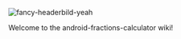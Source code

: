 ![fancy-headerbild-yeah](http://puu.sh/r8Dm0/cece581af9.png)

Welcome to the android-fractions-calculator wiki!
